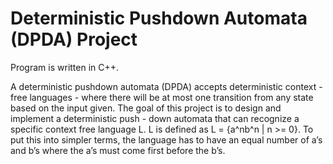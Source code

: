 # Deterministic Pushdown Automata (DPDA) Project

Program is written in C++.

A deterministic pushdown automata (DPDA) accepts deterministic context - free languages - where there will be at most one transition from any state based on the input given. The goal of this project is to design and implement a deterministic push - down automata that can recognize a specific context free language L. L is defined as L = {a^nb^n | n >= 0}. To put this into simpler terms, the language has to have an equal number of a’s and b’s where the a’s must come first before the b’s.
